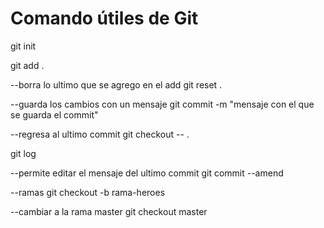 # Comando útiles de Git

git init


git add .

--borra lo ultimo que se agrego en el add
git reset .

--guarda los cambios con un mensaje
git commit -m "mensaje con el que se guarda el commit"

--regresa al ultimo commit
git checkout -- .

git log

--permite editar el mensaje del ultimo commit
git commit --amend

--ramas
git checkout -b rama-heroes

--cambiar a la rama master
git checkout master
